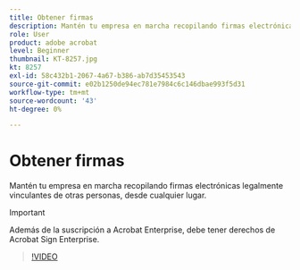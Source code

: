```yaml
---
title: Obtener firmas
description: Mantén tu empresa en marcha recopilando firmas electrónicas legalmente vinculantes de otras personas, desde cualquier lugar
role: User
product: adobe acrobat
level: Beginner
thumbnail: KT-8257.jpg
kt: 8257
exl-id: 58c432b1-2067-4a67-b386-ab7d35453543
source-git-commit: e02b1250de94ec781e7984c6c146dbae993f5d31
workflow-type: tm+mt
source-wordcount: '43'
ht-degree: 0%

---
```


# Obtener firmas

Mantén tu empresa en marcha recopilando firmas electrónicas legalmente vinculantes de otras personas, desde cualquier lugar.

>[!IMPORTANT]
>
>Además de la suscripción a Acrobat Enterprise, debe tener derechos de Acrobat Sign Enterprise.

>[!VIDEO](https://video.tv.adobe.com/v/338359?hidetitle=true)
